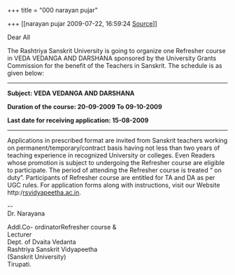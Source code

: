 +++
title = "000 narayan pujar"

+++
[[narayan pujar	2009-07-22, 16:59:24 [Source](https://groups.google.com/g/bvparishat/c/Old6GxnIKP0)]]



Dear All

The Rashtriya Sanskrit University is going to organize one Refresher course in VEDA VEDANGA AND DARSHANA sponsored by the University Grants Commission for the benefit of the Teachers in Sanskrit. The schedule is as given below:

****

**Subject: VEDA VEDANGA AND DARSHANA**

**Duration of the course: 20-09-2009 To 09-10-2009**

**Last date for receiving application: 15-08-2009**

****

Applications in prescribed format are invited from Sanskrit teachers working on permanent/temporary/contract basis having not less than two years of teaching experience in recognized University or colleges. Even Readers whose promotion is subject to undergoing the Refresher course are eligible to participate. The period of attending the Refresher course is treated “ on duty”. Participants of Refresher course are entitled for TA and DA as per UGC rules. For application forms along with instructions, visit our Website http:/[rsvidyapeetha.ac.in](http://rsvidyapeetha.ac.in).



  
  
--  
Dr. Narayana

Addl.Co- ordinatorRefresher course &  
Lecturer  
Dept. of Dvaita Vedanta  
Rashtriya Sanskrit Vidyapeetha  
(Sanskrit University)  
Tirupati.

